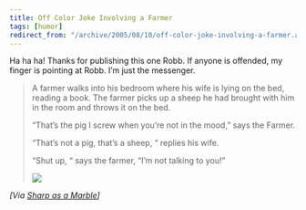 ```yaml
---
title: Off Color Joke Involving a Farmer
tags: [humor]
redirect_from: "/archive/2005/08/10/off-color-joke-involving-a-farmer.aspx/"
---
```


Ha ha ha! Thanks for publishing this one Robb. If anyone is offended, my
finger is pointing at Robb. I’m just the messenger.

> A farmer walks into his bedroom where his wife is lying on the bed,
> reading a book. The farmer picks up a sheep he had brought with him in
> the room and throws it on the bed.
>
> “That’s the pig I screw when you’re not in the mood,” says the Farmer.
>
> “That’s not a pig, that’s a sheep, “ replies his wife.
>
> “Shut up, “ says the farmer, “I’m not talking to you!”
>
> ![](http://sharpmarbles.stufftoread.com/aggbug/3757.aspx)

*[Via [Sharp as a
Marble](http://sharpmarbles.stufftoread.com/archive/2005/08/11/3757.aspx)]*

